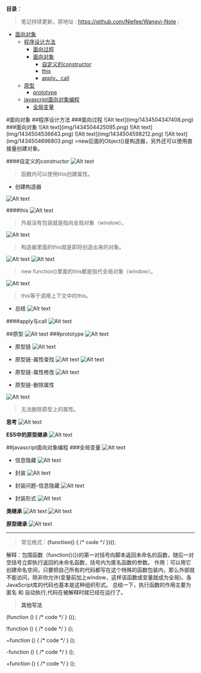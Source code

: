 **目录**：

>笔记持续更新，原地址 : https://github.com/Niefee/Wangyi-Note ;

<ul>
<li><a href="#面向对象">面向对象</a><ul>
<li><a href="#程序设计方法">程序设计方法</a><ul>
<li><a href="#面向过程">面向过程</a></li>
<li><a href="#面向对象-1">面向对象</a><ul>
<li><a href="#自定义的constructor">自定义的constructor</a></li>
<li><a href="#this">this</a></li>
<li><a href="#apply与call">apply、call</a></li>
</ul>
</li>
</ul>
</li>
<li><a href="#原型">原型</a><ul>
<li><a href="#prototype">prototype</a></li>
</ul>
</li>
<li><a href="#javascript面向对象编程">javascript面向对象编程</a><ul>
<li><a href="#全局变量">全局变量</a></li>
</ul>
</li>
</ul>
</li>
</ul>
#面向对象
##程序设计方法
###面向过程
![Alt text](img/1434504347408.png)
###面向对象
![Alt text](img/1434504425095.png)
![Alt text](img/1434504536643.png)
![Alt text](img/1434504598212.png)
![Alt text](img/1434504696803.png)
>new后面的Object()是构造器，另外还可以使用直接量创建对象。

####自定义的constructor
![Alt text](img/1434505002564.png)
>函数内可以使用this创建属性。

 - 创建构造器

![Alt text](img/1434505144669.png)

####this
![Alt text](img/1434505447032.png)
>外层没有包装就是指向全局对象（window）。

![Alt text](img/1434505605176.png)
>构造器里面的this就是即将创造出来的对象。

![Alt text](img/1434505825985.png)
![Alt text](img/1434505936814.png)
>new function()里面的this都是指代全局对象（window）。

![Alt text](img/1434506114042.png)
>this等于调用上下文中的this。

 - 总结
![Alt text](img/1434506137238.png)

####apply与call
![Alt text](img/1434506374488.png)

##原型
![Alt text](img/1434530332030.png)
###prototype
![Alt text](img/1434531373653.png)
 - 原型链
![Alt text](img/1434531608479.png)

 - 原型链-属性查找
![Alt text](img/1434542649975.png)
![Alt text](img/1434542670486.png)

 - 原型链-属性修改
![Alt text](img/1434542854079.png)

 - 原型链-删除属性

![Alt text](img/1434542950304.png)
>无法删除原型上的属性。

**思考**
![Alt text](img/1434543012037.png)

**ES5中的原型继承**
![Alt text](img/1434543198849.png)

##javascript面向对象编程
###全局变量
![Alt text](img/1434543701712.png)

 - 信息隐藏
![Alt text](img/1434543895455.png)

 - 封装
![Alt text](img/1434544032117.png)

 - 封装问题-信息隐藏
![Alt text](img/1434544304619.png)

 - 封装形式
![Alt text](img/1434544438141.png)

**类继承**
![Alt text](img/1434544573058.png)
![Alt text](img/1434544767977.png)

**原型继承**
![Alt text](img/1434544888755.png)

---

>常见格式：**(function() { /* code */ })()**;

解释：包围函数（function(){})的第一对括号向脚本返回未命名的函数，随后一对空括号立即执行返回的未命名函数，括号内为匿名函数的参数。
作用：可以用它创建命名空间，只要把自己所有的代码都写在这个特殊的函数包装内，那么外部就不能访问，除非你允许(变量前加上window，这样该函数或变量就成为全局)。各JavaScript库的代码也基本是这种组织形式。
总结一下，执行函数的作用主要为 匿名 和 自动执行,代码在被解释时就已经在运行了。

>**其他写法**

(function () { /* code */ } ()); 

!function () { /* code */ } ();

~function () { /* code */ } ();

-function () { /* code */ } ();

+function () { /* code */ } ();